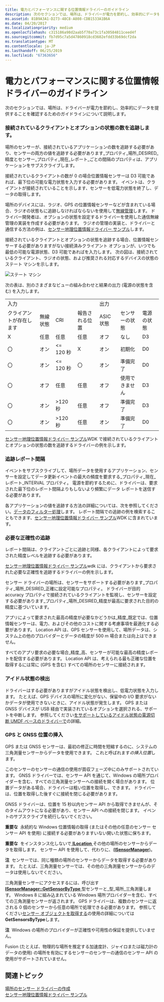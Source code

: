 ```yaml
---
title: 電力とパフォーマンスに関する位置情報ドライバーのガイドライン
description: 次のセクションでは、場所は、ドライバーが電力を節約し、効率的にデータを提供することを確認するためのガイドラインについて説明します。
ms.assetid: 81B9A3A1-D273-48C8-A808-CDB1533A1B6A
ms.date: 04/20/2017
ms.localizationpriority: medium
ms.openlocfilehash: c315186a98d2aab5f70a73c1fa30584811ceed4f
ms.sourcegitcommit: fb7d95c7a5d47860918cd3602efdd33b69dcf2da
ms.translationtype: MT
ms.contentlocale: ja-JP
ms.lasthandoff: 06/25/2019
ms.locfileid: "67363656"
---
```

# <a name="location-driver-guidelines-for-power-and-performance"></a>電力とパフォーマンスに関する位置情報ドライバーのガイドライン


次のセクションでは、場所は、ドライバーが電力を節約し、効率的にデータを提供することを確認するためのガイドラインについて説明します。

### <a name="tracking-the-number-of-connected-clients-and-radio-state"></a>接続されているクライアントとオプションの状態の数を追跡します。

場所のセンサーが、接続されているアプリケーションの数を追跡する必要があり、センサーの両方の値を追跡する必要があります\_プロパティ\_場所\_DESIRED\_精度とセンサー\_プロパティ\_現在\_レポート\_ごとの間隔のプロパティは、アプリケーションをサブスクライブします。

接続されているクライアントの数が 0 の場合位置情報センサーは D3 可能であれば、最下位の可能な電力状態を入力する必要があります。 イベントは、クライアントが接続されていることを示します、センサーを低電力状態を終了し、データの取得します。

場所のデバイスには、ラジオ、GPS の位置情報センサーなどが含まれている場合、ラジオの状態もに追跡しなければならないを使用して[無線管理](https://docs.microsoft.com/previous-versions/windows/hardware/radio/hh406615(v=vs.85))します。 ドライバー開発者は、オプションの状態を設定するドライバーを使用した通信無線管理の実装を作成する必要があります。 ラジオの管理の実装と、ドライバーと通信する方法の例は、[センサー地理位置情報ドライバー サンプル](sensors-geolocation-driver-sample.md)します。

接続されているクライアントとオプションの状態を追跡する場合、位置情報センサーする必要がありますがない接続済みクライアント オプションが、いつでも最低の可能な電源状態、D3 可能であればを入力します。 次の図は、接続されているクライアント、ラジオの状態、および推奨される対応するデバイスの状態のステート マシンを示します。

![ステート マシン](images/state-diagram-with-radio.png)

次の表は、別のさまざまなビューの組み合わせと結果の出力 (電源の状態を含む) を入力します。

|               |             |                  |                   |            |               |             |
|---------------|-------------|------------------|-------------------|------------|---------------|-------------|
| 入力        |             |                  |                   | 出力    |               |             |
| クライアントが存在します | 無線状態 | CRI              | 報告される位置 | ASIC 状態 | センサーの状態  | 電源の状態 |
| X            | 任意         | 任意              | 任意               | オフ        | なし           | D3          |
| 〇           | オン          | &lt;= 120 秒 | X                | オン         | 初期化  | D0          |
| 〇           | オン          | &lt;= 120 秒 | 〇               | オン         | 準備完了         | D0          |
| 〇           | オフ         | 任意              | 任意               | オフ        | 使用できません | D3          |
| 〇           | オン          | &gt;120 秒  | 任意               | オフ        | 準備完了         | D3          |
| 〇           | オン          | &gt;120 秒  | 任意               | オン         | 準備完了         | D0          |

 

[センサー地理位置情報ドライバー サンプル](sensors-geolocation-driver-sample.md)WDK で接続されているクライアントとオプションの状態の数を追跡するドライバーの例を示します。

### <a name="tracking-report-intervals"></a>追跡レポート間隔

イベントをサブスクライブして、場所データを使用するアプリケーション、センサーを設定してデータ更新イベントの最大の頻度を要求する\_プロパティ\_現在\_レポート\_INTERVAL プロパティ。 電源を節約するために、ドライバーは、要求された最下位のレポート間隔よりもしないより頻繁にデータ レポートを送信する必要があります。

各アプリケーションの値を追跡する方法の詳細については、次を参照してください。[データのフィルター処理](https://docs.microsoft.com/windows-hardware/drivers/sensors/filtering-data)します。 レポート間隔での追跡の例を検索することもできます、[センサー地理位置情報ドライバー サンプル](sensors-geolocation-driver-sample.md)WDK に含まれています。

### <a name="tracking-desired-accuracy"></a>必要な正確性の追跡

レポート間隔は、クライアントごとに追跡と同様、各クライアントによって要求された精度レベルを追跡する必要があります。

[センサー地理位置情報ドライバー サンプル](sensors-geolocation-driver-sample.md)wdk には、クライアントから要求された必要な正確性を追跡するドライバーの例を示します。

センサー ドライバーの場所は、センサーをサポートする必要があります\_プロパティ\_場所\_DESIRED\_正確に設定可能なプロパティ。 ドライバーが目的 accuracy プロパティで接続されているクライアントを監視し、センサーを設定する必要があります\_プロパティ\_場所\_DESIRED\_精度が最高に要求された目的の精度に基づいています。

アプリによって要求された最高の精度が必要なかどうかは\_精度\_既定では、位置情報センサーは、電力、およびその他のコストに関する考慮事項を最適化する必要があります。 Location API は、GPS センサーを使用して、場所データは、システム上の他のプロバイダーとデータの精度が 500 m 場合または向上はできません。

すべてのアプリ要求の必要な場合\_精度\_高、センサーが可能な最高の精度レポートを配信する必要があります。 Location API は、考えられる最も正確な位置を取得するには常に (GPS を含む) すべての場所のセンサーに接続されます。

### <a name="detecting-idle-states"></a>アイドル状態の検出

ドライバーはする必要がありますがアイドル状態を検出し、低電力状態を入力します。 たとえば、GPS デバイスの場所に変化がない、保留中の I/O 要求がないかデータが使用できないときに、アイドル状態が発生します。 GPS または GNSS デバイスが USB 経由で実装されているオプションを選択される、サポートを中断します。 参照してください[をサポートしているアイドル状態の電源切断 UMDF ベースのドライバーで](https://docs.microsoft.com/windows-hardware/drivers/wdf/supporting-idle-power-down-in-umdf-drivers)の詳細。

### <a name="position-injection-for-gps-and-gnss"></a>GPS と GNSS 位置の挿入

GPS または GNSS センサーは、最初の修正に時間を短縮するのに、システムの三角測量センサーからデータを使用できます。 これと呼ばれます*の挿入位置*します。

このセンサーのセンサーの通信の使用が買収フェーズ中にのみサポートされています。 GNSS ドライバーでは、センサー API を通じて、Windows の場所プロバイダーを含む、すべての三角測量センサーへの接続を開く場合があります。 位置データがある場合、ドライバーは粗い位置を取得し、できます。 ドライバーは、位置を取得した後すぐに接続を閉じる必要があります。

GNSS ドライバーは、位置を 15 秒以内センサー API から取得できませんが、そのタイムアウトになる必要があり、センサー API への接続を閉じます。 イベントのサブスクライブを続行しないでください。

**重要な**  永続的な Windows 位置情報の取得 (またはその他の任意のセンサー センサー API を使用) に接続する必要がありますいない開いた状態に保ちます。

 

**重要な**  をインスタンス化しないで[ **ILocation** ](https://docs.microsoft.com/windows/desktop/api/locationapi/nn-locationapi-ilocation)その他の場所のセンサーからデータを取得します。 センサー API を使用して、代わりに、([**ISensorManager**](https://docs.microsoft.com/windows/desktop/api/sensorsapi/nn-sensorsapi-isensormanager))。

 

**注**  センサーでは、同じ種類の場所のセンサーからデータを取得する必要があります。 たとえば、三角測量センサーでは、その他の三角測量センサーからのデータは使用しないでください。

 

三角測量センサーにアクセスするには、呼び出す[ **ISensorManager::GetSensorByType** ](https://docs.microsoft.com/windows/desktop/api/sensorsapi/nf-sensorsapi-isensormanager-getsensorsbytype)型センサーと\_型\_場所\_三角測量します。 Windows 8 に組み込まれている Windows 場所プロバイダーを含む、すべての三角測量センサーが返されます。 GPS ドライバーは、複数のセンサーに返される 0 個のセンサーから任意の場所で処理できる必要があります。 参照してください[センサー オブジェクトを取得する](https://docs.microsoft.com/windows/desktop/SensorsAPI/retrieving-a-sensor)の使用の詳細については**GetSensorsByType**します。

**注**  Windows の場所のプロバイダーが正確性や可用性の保証を提供していません。

 

Fusion (たとえば、物理的な場所を推定する加速度計、ジャイロまたは磁力計のデータの使用) の場所を有効にするセンサーのセンサーの通信のセンサー API の使用がサポートされていません。

## <a name="related-topics"></a>関連トピック
[場所のセンサー ドライバーの作成](writing-a-location-sensor-driver.md)  
[センサー地理位置情報ドライバー サンプル](sensors-geolocation-driver-sample.md)  



